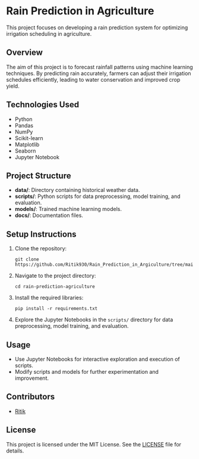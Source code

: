 
# Rain Prediction in Agriculture

This project focuses on developing a rain prediction system for optimizing irrigation scheduling in agriculture.

## Overview

The aim of this project is to forecast rainfall patterns using machine learning techniques. By predicting rain accurately, farmers can adjust their irrigation schedules efficiently, leading to water conservation and improved crop yield.

## Technologies Used

- Python
- Pandas
- NumPy
- Scikit-learn
- Matplotlib
- Seaborn
- Jupyter Notebook

## Project Structure

- **data/**: Directory containing historical weather data.
- **scripts/**: Python scripts for data preprocessing, model training, and evaluation.
- **models/**: Trained machine learning models.
- **docs/**: Documentation files.

## Setup Instructions

1. Clone the repository:
   ```
   git clone https://github.com/Ritik930/Rain_Prediction_in_Argiculture/tree/main
   ```
   
2. Navigate to the project directory:
   ```
   cd rain-prediction-agriculture
   ```

3. Install the required libraries:
   ```
   pip install -r requirements.txt
   ```

4. Explore the Jupyter Notebooks in the `scripts/` directory for data preprocessing, model training, and evaluation.

## Usage

- Use Jupyter Notebooks for interactive exploration and execution of scripts.
- Modify scripts and models for further experimentation and improvement.

## Contributors

- [Ritik](https://github.com/Ritik930/Rain_Prediction_in_Argiculture/tree/main)

## License

This project is licensed under the MIT License. See the [LICENSE](LICENSE) file for details.
```


